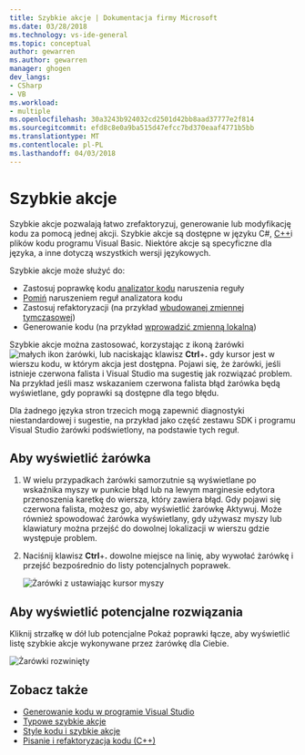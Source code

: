 ```yaml
---
title: Szybkie akcje | Dokumentacja firmy Microsoft
ms.date: 03/28/2018
ms.technology: vs-ide-general
ms.topic: conceptual
author: gewarren
ms.author: gewarren
manager: ghogen
dev_langs:
- CSharp
- VB
ms.workload:
- multiple
ms.openlocfilehash: 30a3243b924032cd2501d42bb8aad37777e2f814
ms.sourcegitcommit: efd8c8e0a9ba515d47efcc7bd370eaaf4771b5bb
ms.translationtype: MT
ms.contentlocale: pl-PL
ms.lasthandoff: 04/03/2018
---
```

# <a name="quick-actions"></a>Szybkie akcje

Szybkie akcje pozwalają łatwo zrefaktoryzuj, generowanie lub modyfikację kodu za pomocą jednej akcji. Szybkie akcje są dostępne w języku C#, [C++](/cpp/ide/writing-and-refactoring-code-cpp)i plików kodu programu Visual Basic. Niektóre akcje są specyficzne dla języka, a inne dotyczą wszystkich wersji językowych.

Szybkie akcje może służyć do:

- Zastosuj poprawkę kodu [analizator kodu](../code-quality/roslyn-analyzers-overview.md) naruszenia reguły
- [Pomiń](../code-quality/use-roslyn-analyzers.md) naruszeniem reguł analizatora kodu
- Zastosuj refaktoryzacji (na przykład [wbudowanej zmiennej tymczasowej](../ide/reference/inline-temporary-variable.md))
- Generowanie kodu (na przykład [wprowadzić zmienną lokalną](../ide/reference/introduce-local-variable.md))

Szybkie akcje można zastosować, korzystając z ikoną żarówki ![małych ikon żarówki](media/vs2015_lightbulbsmall.png), lub naciskając klawisz **Ctrl**+**.** gdy kursor jest w wierszu kodu, w którym akcja jest dostępna. Pojawi się, że żarówki, jeśli istnieje czerwona falista i Visual Studio ma sugestię jak rozwiązać problem. Na przykład jeśli masz wskazaniem czerwona falista błąd żarówka będą wyświetlane, gdy poprawki są dostępne dla tego błędu.

Dla żadnego języka stron trzecich mogą zapewnić diagnostyki niestandardowej i sugestie, na przykład jako część zestawu SDK i programu Visual Studio żarówki podświetlony, na podstawie tych reguł.

## <a name="to-see-a-light-bulb"></a>Aby wyświetlić żarówka

1. W wielu przypadkach żarówki samorzutnie są wyświetlane po wskaźnika myszy w punkcie błąd lub na lewym marginesie edytora przenoszenia karetkę do wiersza, który zawiera błąd. Gdy pojawi się czerwona falista, możesz go, aby wyświetlić żarówkę Aktywuj. Może również spowodować żarówka wyświetlany, gdy używasz myszy lub klawiatury można przejść do dowolnej lokalizacji w wierszu gdzie występuje problem.

1. Naciśnij klawisz **Ctrl**+**.** dowolne miejsce na linię, aby wywołać żarówkę i przejść bezpośrednio do listy potencjalnych poprawek.

   ![Żarówki z ustawiając kursor myszy](../ide/media/vs2015_lightbulb_hover.png)

## <a name="to-see-potential-fixes"></a>Aby wyświetlić potencjalne rozwiązania

Kliknij strzałkę w dół lub potencjalne Pokaż poprawki łącze, aby wyświetlić listę szybkie akcje wykonywane przez żarówkę dla Ciebie.

![Żarówki rozwinięty](../ide/media/vs2015_lightbulb_hover_expanded.png)

## <a name="see-also"></a>Zobacz także

- [Generowanie kodu w programie Visual Studio](../ide/code-generation-in-visual-studio.md)
- [Typowe szybkie akcje](../ide/common-quick-actions.md)
- [Style kodu i szybkie akcje](../ide/code-styles-and-quick-actions.md)
- [Pisanie i refaktoryzacja kodu (C++)](/cpp/ide/writing-and-refactoring-code-cpp)